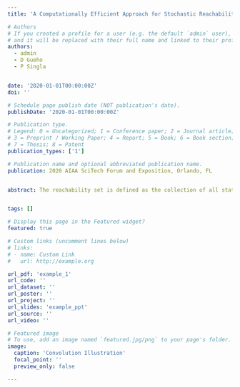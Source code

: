 ```yaml
---
title: 'A Computationally Efficient Approach for Stochastic Reachability Set Analysis'

# Authors
# If you created a profile for a user (e.g. the default `admin` user), write the username (folder name) here
# and it will be replaced with their full name and linked to their profile.
authors:
  - admin
  - D Gueho
  - P Singla


date: '2020-01-01T00:00:00Z'
doi: ''

# Schedule page publish date (NOT publication's date).
publishDate: '2020-01-01T00:00:00Z'

# Publication type.
# Legend: 0 = Uncategorized; 1 = Conference paper; 2 = Journal article;
# 3 = Preprint / Working Paper; 4 = Report; 5 = Book; 6 = Book section;
# 7 = Thesis; 8 = Patent
publication_types: ['1']

# Publication name and optional abbreviated publication name.
publication: 2020 AIAA SciTech Forum and Exposition, Orlando, FL


abstract: The reachability set is defined as the collection of all states which can be traversed from arbitrary initial conditions due to the application of admissible control. Three different prob- abilistic approaches to compute the reachability sets for a class of discrete time nonlinear systems is discussed. The main idea of the probabilistic approach is to consider the bounded control variables as random variables and represent the reachability sets as the level sets of the state probability density function. In the first approach, the computation of the state density function due to variation in control input at each time is made tractable by computing the M- fold convolution of state density function at each time. To overcome the significant challenge of taking multi-dimension convolution of state density function, the second approach computes the probability density function using the Principle of Maximum Entropy (PME). The third approach utilizes the Conjugate Unscented Transform (CUT) method to curtail the combina- torial growth of samples. Finally, three numerical example problems are considered to show the efficacy and utility of the proposed ideas.


tags: []

# Display this page in the Featured widget?
featured: true

# Custom links (uncomment lines below)
# links:
# - name: Custom Link
#   url: http://example.org

url_pdf: 'example_1'
url_code: ''
url_dataset: ''
url_poster: ''
url_project: ''
url_slides: 'example_ppt'
url_source: ''
url_video: ''

# Featured image
# To use, add an image named `featured.jpg/png` to your page's folder.
image:
  caption: 'Convolution Illustration'
  focal_point: ''
  preview_only: false

---
```

<!---->
<!--{{% callout note %}}-->
<!--Click the _Cite_ button above to demo the feature to enable visitors to import publication metadata into their reference management software.-->
<!--{{% /callout %}}-->

<!--{{% callout note %}}-->
<!--Create your slides in Markdown - click the _Slides_ button to check out the example.-->
<!--{{% /callout %}}-->
<!---->
<!--Supplementary notes can be added here, including [code, math, and images](https://wowchemy.com/docs/writing-markdown-latex/).-->
